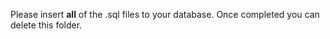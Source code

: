 Please insert **all** of the .sql files to your database. Once completed you can delete this folder.